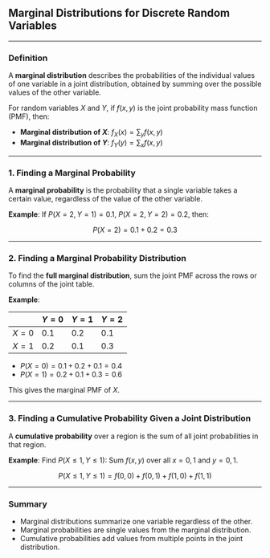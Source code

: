 ## **Marginal Distributions for Discrete Random Variables**

---

### **Definition**

A **marginal distribution** describes the probabilities of the individual values of one variable in a joint 
distribution, obtained by summing over the possible values of the other variable.

For random variables $X$ and $Y$, if $`f(x, y)`$ is the joint probability mass function (PMF), then:

* **Marginal distribution of $X$**:
  $`f_X(x) = \sum_{y} f(x, y)`$
* **Marginal distribution of $Y$**:
  $`f_Y(y) = \sum_{x} f(x, y)`$

---

### **1. Finding a Marginal Probability**

A **marginal probability** is the probability that a single variable takes a certain value, regardless of the value of the other variable.

**Example**:
If $`P(X = 2, Y = 1) = 0.1`$, $`P(X = 2, Y = 2) = 0.2`$, then:

$$
P(X = 2) = 0.1 + 0.2 = 0.3
$$

---

### **2. Finding a Marginal Probability Distribution**

To find the **full marginal distribution**, sum the joint PMF across the rows or columns of the joint table.

**Example**:

|         | $`Y = 0`$ | $`Y = 1`$ | $`Y = 2`$ |
| ------- | ------- | ------- | ------- |
| $`X = 0`$ | 0.1     | 0.2     | 0.1     |
| $`X = 1`$ | 0.2     | 0.1     | 0.3     |

* $`P(X = 0) = 0.1 + 0.2 + 0.1 = 0.4`$
* $`P(X = 1) = 0.2 + 0.1 + 0.3 = 0.6`$

This gives the marginal PMF of $X$.

---

### **3. Finding a Cumulative Probability Given a Joint Distribution**

A **cumulative probability** over a region is the sum of all joint probabilities in that region.

**Example**:
Find $`P(X \leq 1, Y \leq 1)`$:
Sum $`f(x, y)`$ over all $`x = 0, 1`$ and $`y = 0, 1`$.

$$
P(X \leq 1, Y \leq 1) = f(0,0) + f(0,1) + f(1,0) + f(1,1)
$$

---

### **Summary**

* Marginal distributions summarize one variable regardless of the other.
* Marginal probabilities are single values from the marginal distribution.
* Cumulative probabilities add values from multiple points in the joint distribution.
